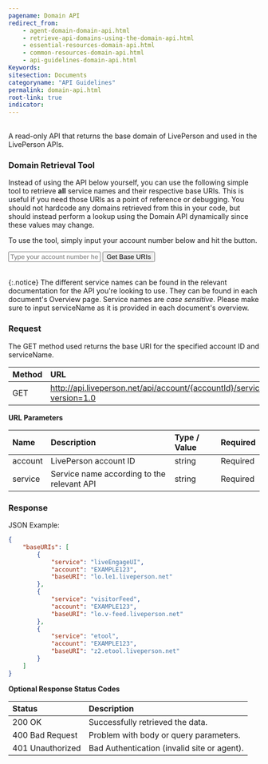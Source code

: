 ```yaml
---
pagename: Domain API
redirect_from:
    - agent-domain-domain-api.html
    - retrieve-api-domains-using-the-domain-api.html
    - essential-resources-domain-api.html
    - common-resources-domain-api.html
    - api-guidelines-domain-api.html
Keywords:
sitesection: Documents
categoryname: "API Guidelines"
permalink: domain-api.html
root-link: true
indicator:
---
```

<br>
A read-only API that returns the base domain of LivePerson and used in the LivePerson APIs.

### Domain Retrieval Tool

Instead of using the API below yourself, you can use the following simple tool to retrieve **all** service names and their respective base URIs. This is useful if you need those URIs as a point of reference or debugging. You should not hardcode any domains retrieved from this in your code, but should instead perform a lookup using the Domain API dynamically since these values may change.

To use the tool, simply input your account number below and hit the button.

<input type="text" id="account" placeholder="Type your account number here">
<input type="button" id="csds-button" value="Get Base URIs">
<table id="csds-result">
</table>

{:.notice}
The different service names can be found in the relevant documentation for the API you're looking to use. They can be found in each document's Overview page. Service names are *case sensitive*. Please make sure to input serviceName as it is provided in each document's overview.

### Request

The GET method used returns the base URI for the specified account ID and serviceName.

| Method | URL |
| :--- | :--- |
| GET | http://api.liveperson.net/api/account/{accountId}/service/{serviceName}/baseURI.json?version=1.0 |

**URL Parameters**

| Name | Description | Type / Value | Required |
| :--- | :--- | :--- | :--- |
| account | LivePerson account ID | string | Required |
| service | Service name according to the relevant API | string | Required |

### Response

JSON Example:

```json
{
    "baseURIs": [
        {
            "service": "liveEngageUI",
            "account": "EXAMPLE123",
            "baseURI": "lo.le1.liveperson.net"
        },
        {
            "service": "visitorFeed",
            "account": "EXAMPLE123",
            "baseURI": "lo.v-feed.liveperson.net"
        },
        {
            "service": "etool",
            "account": "EXAMPLE123",
            "baseURI": "z2.etool.liveperson.net"
        }
    ]
}
```

**Optional Response Status Codes**

| Status | Description |
| :--- | :--- |
| 200 OK | Successfully retrieved the data. |
| 400 Bad Request | Problem with body or query parameters. |
| 401 Unauthorized | Bad Authentication (invalid site or agent). |
